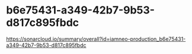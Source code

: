 # b6e75431-a349-42b7-9b53-d817c895fbdc
https://sonarcloud.io/summary/overall?id=iamneo-production_b6e75431-a349-42b7-9b53-d817c895fbdc
